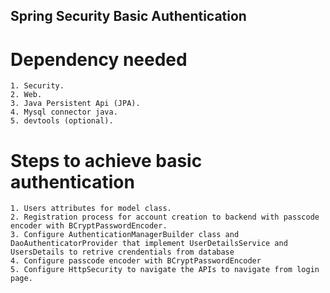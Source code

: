 ## Spring Security Basic Authentication

# Dependency needed

    1. Security.
    2. Web.
    3. Java Persistent Api (JPA).
    4. Mysql connector java.
    5. devtools (optional).
    
# Steps to achieve basic authentication

    1. Users attributes for model class.
    2. Registration process for account creation to backend with passcode encoder with BCryptPasswordEncoder.
    3. Configure AuthenticationManagerBuilder class and DaoAuthenticatorProvider that implement UserDetailsService and UsersDetails to retrive crendentials from database
    4. Configure passcode encoder with BCryptPasswordEncoder
    5. Configure HttpSecurity to navigate the APIs to navigate from login page.
